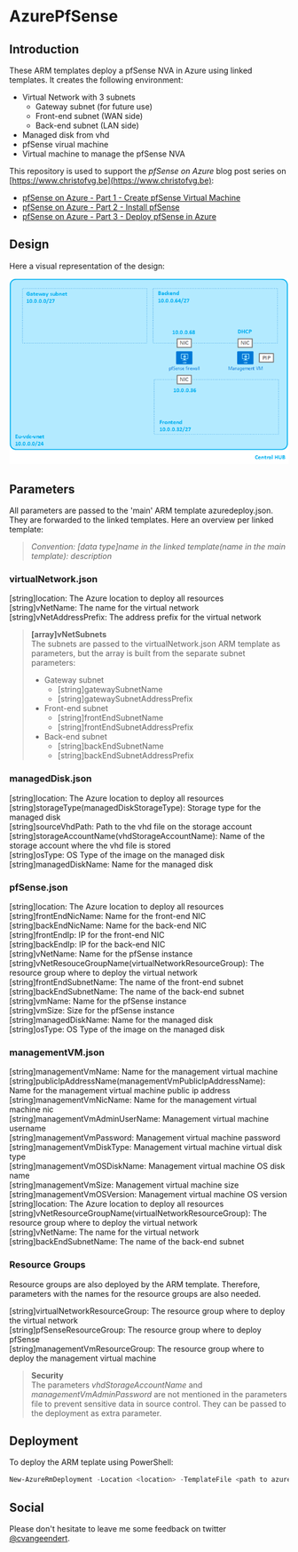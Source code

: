 # AzurePfSense

## Introduction

These ARM templates deploy a pfSense NVA in Azure using linked templates. It creates the following environment:

* Virtual Network with 3 subnets
    * Gateway subnet (for future use)
    * Front-end subnet (WAN side)
    * Back-end subnet (LAN side)
* Managed disk from vhd
* pfSense virual machine
* Virtual machine to manage the pfSense NVA

This repository is used to support the *pfSense on Azure* blog post series on [https://www.christofvg.be](https://www.christofvg.be):

* [pfSense on Azure - Part 1 - Create pfSense Virtual Machine](https://www.christofvg.be/2019/01/12/pfSense-on-Azure-Part-1-Create-pfSense-Virtual-Machine/)
* [pfSense on Azure - Part 2 - Install pfSense](https://www.christofvg.be/2019/01/12/pfSense-on-Azure-Part-2-Install-pfSense/)
* [pfSense on Azure - Part 3 - Deploy pfSense in Azure](https://www.christofvg.be/2019/01/12/pfSense-on-Azure-Part-3-Deploy-pfSense-in-Azure/)

## Design

Here a visual representation of the design:

![pfSense design](./pictures/pfSense.png)

## Parameters

All parameters are passed to the 'main' ARM template azuredeploy.json. They are forwarded to the linked templates. Here an overview per linked template:

>*Convention: [data type]name in the linked template(name in the main template): description*

### virtualNetwork.json

[string]location: The Azure location to deploy all resources  
[string]vNetName: The name for the virtual network  
[string]vNetAddressPrefix: The address prefix for the virtual network  

>**[array]vNetSubnets**  
>The subnets are passed to the virtualNetwork.json ARM template as parameters, but the array is built from the separate subnet parameters:
>* Gateway subnet
>   * [string]gatewaySubnetName
>   * [string]gatewaySubnetAddressPrefix
>* Front-end subnet
>   * [string]frontEndSubnetName
>   * [string]frontEndSubnetAddressPrefix
>* Back-end subnet
>   * [string]backEndSubnetName
>   * [string]backEndSubnetAddressPrefix

### managedDisk.json

[string]location: The Azure location to deploy all resources  
[string]storageType(managedDiskStorageType): Storage type for the managed disk  
[string]sourceVhdPath: Path to the vhd file on the storage account  
[string]storageAccountName(vhdStorageAccountName): Name of the storage account where the vhd file is stored  
[string]osType: OS Type of the image on the managed disk  
[string]managedDiskName: Name for the managed disk  

### pfSense.json

[string]location: The Azure location to deploy all resources  
[string]frontEndNicName: Name for the front-end NIC  
[string]backEndNicName: Name for the back-end NIC  
[string]frontEndIp: IP for the front-end NIC  
[string]backEndIp: IP for the back-end NIC  
[string]vNetName: Name for the pfSense instance  
[string]vNetResouceGroupName(virtualNetworkResourceGroup): The resource group where to deploy the virtual network  
[string]frontEndSubnetName: The name of the front-end subnet  
[string]backEndSubnetName: The name of the back-end subnet  
[string]vmName: Name for the pfSense instance  
[string]vmSize: Size for the pfSense instance  
[string]managedDiskName: Name for the managed disk  
[string]osType: OS Type of the image on the managed disk  

### managementVM.json

[string]managementVmName: Name for the management virtual machine  
[string]publicIpAddressName(managementVmPublicIpAddressName): Name for the management virtual machine public ip address  
[string]managementVmNicName: Name for the management virtual machine nic  
[string]managementVmAdminUserName: Management virtual machine username  
[string]managementVmPassword: Management virtual machine password  
[string]managementVmDiskType: Management virtual machine virtual disk type  
[string]managementVmOSDiskName: Management virtual machine OS disk name  
[string]managementVmSize: Management virtual machine size  
[string]managementVmOSVersion: Management virtual machine OS version  
[string]location: The Azure location to deploy all resources  
[string]vNetResourceGroupName(virtualNetworkResourceGroup): The resource group where to deploy the virtual network  
[string]vNetName: The name for the virtual network  
[string]backEndSubnetName: The name of the back-end subnet  

### Resource Groups

Resource groups are also deployed by the ARM template. Therefore, parameters with the names for the resource groups are also needed.

[string]virtualNetworkResourceGroup: The resource group where to deploy the virtual network  
[string]pfSenseResourceGroup: The resource group where to deploy pfSense  
[string]managementVmResourceGroup: The resource group where to deploy the management virtual machine  

>**Security**  
>The parameters *vhdStorageAccountName* and *managementVmAdminPassword* are not mentioned in the parameters file to prevent sensitive data in source control. They can be passed to the deployment as extra parameter.

## Deployment

To deploy the ARM teplate using PowerShell:

```PowerShell
New-AzureRmDeployment -Location <location> -TemplateFile <path to azuredeploy.json> -TemplateParameterFile <path to azuredeploy.parameters.json> -vhdStorageAccountName <storageAccountName> -managementVmAdminPassword <password> -Verbose
```

## Social

Please don't hesitate to leave me some feedback on twitter [@cvangeendert](https://twitter.com/cvangeendert).